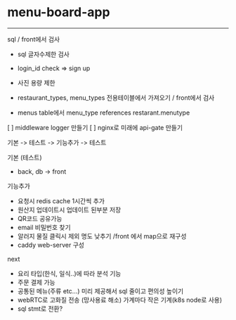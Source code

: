 # menu-board-app
----
sql
/ front에서 검사
- sql 글자수제한 검사
- login_id check => sign up
- 사진 용량 제한 

- restaurant_types, menu_types 전용테이블에서 가져오기 / front에서 검사
- menus table에서 menu_type references restarant.menutype


[ ] middleware logger 만들기
[ ] nginx로 미래에 api-gate 만들기

기본 -> 테스트 -> 기능추가 -> 테스트

기본 (테스트)
- back, db -> front

기능추가
- 요청시 redis cache 1시간씩 추가
- 원산지 업데이트시 업데이트 된부분 저장
- QR코드 공유가능
- email 비밀번호 찾기
- 알러지 물질 클릭시 제외 명도 낮추기 /front 에서 map으로 재구성
- caddy web-server 구성

next
- 요리 타입(한식, 일식..)에 따라 분석 기능
- 주문 결제 가능
- 공통된 메뉴(주류 etc...) 미리 제공해서 sql 줄이고 편의성 높이기
- webRTC로 고화질 전송 (망사용료 해소) 가계마다 작은 기계(k8s node로 사용)
- sql stmt로 전환?